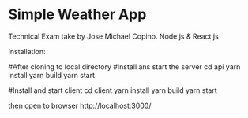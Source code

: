 # Simple Weather App

Technical Exam take by Jose Michael Copino.
Node js & React js

Installation:

#After cloning to local directory
#Install ans start the server
cd api
yarn install
yarn build
yarn start

#Install and start client
cd client
yarn install
yarn build
yarn start

then open to browser
http://localhost:3000/
